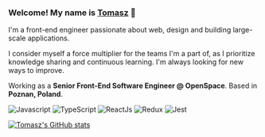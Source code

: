 ### Welcome! My name is [Tomasz](https://tomaszgil.me/) 👋

I'm a front-end engineer passionate about web, design and building large-scale applications.

I consider myself a force multiplier for the teams I'm a part of, as I prioritize knowledge sharing and continuous learning. I'm always looking for new ways to improve.

Working as a **Senior Front-End Software Engineer @ OpenSpace**. Based in **Poznan, Poland**.

![Javascript](https://aleen42.github.io/badges/src/javascript.svg)
![TypeScript](https://aleen42.github.io/badges/src/typescript.svg)
![ReactJs](https://aleen42.github.io/badges/src/react.svg)
![Redux](https://aleen42.github.io/badges/src/redux.svg)
![Jest](https://aleen42.github.io/badges/src/jest_1.svg)

[![Tomasz's GitHub stats](https://github-readme-stats.vercel.app/api?username=tomaszgil&count_private=true&show_icons=true)](https://github.com/anuraghazra/github-readme-stats)

